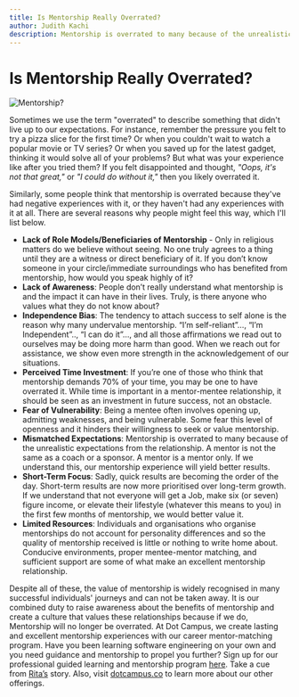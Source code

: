 ```yaml
---
title: Is Mentorship Really Overrated?
author: Judith Kachi
description: Mentorship is overrated to many because of the unrealistic expectations from the relationship. A mentor is not the same as a coach or a sponsor. A mentor is a mentor only. If we understand this, our mentorship experience will yield better results.
---
```

# Is Mentorship Really Overrated?

![Mentorship?](https://github.com/DotCampus/dotcampus.github.io/assets/31534129/052c184e-ac6c-43b5-9997-232404d7cc77)

Sometimes we use the term "overrated" to describe something that didn't live up to our expectations. For instance, remember the pressure you felt to try a pizza slice for the first time? Or when you couldn't wait to watch a popular movie or TV series? Or when you saved up for the latest gadget, thinking it would solve all of your problems? But what was your experience like after you tried them? If you felt disappointed and thought, *"Oops, it's not that great,"* or *"I could do without it,"* then you likely overrated it.

Similarly, some people think that mentorship is overrated because they've had negative experiences with it, or they haven't had any experiences with it at all. There are several reasons why people might feel this way, which I'll list below.

- **Lack of Role Models/Beneficiaries of Mentorship** - Only in religious matters do we believe without seeing. No one truly agrees to a thing until they are a witness or direct beneficiary of it. If you don’t know someone in your circle/immediate surroundings who has benefited from mentorship, how would you speak highly of it?
- **Lack of Awareness**: People don’t really understand what mentorship is and the impact it can have in their lives. Truly, is there anyone who values what they do not know about?
- **Independence Bias**: The tendency to attach success to self alone is the reason why many undervalue mentorship. “I’m self-reliant”…, “I’m Independent”.., “I can do it”…, and all those affirmations we read out to ourselves may be doing more harm than good. When we reach out for assistance, we show even more strength in the acknowledgement of our situations.
- **Perceived Time Investment**: If you’re one of those who think that mentorship demands 70% of your time, you may be one to have overrated it. While time is important in a mentor-mentee relationship, it should be seen as an investment in future success, not an obstacle.
- **Fear of Vulnerability**: Being a mentee often involves opening up, admitting weaknesses, and being vulnerable. Some fear this level of openness and it hinders their willingness to seek or value mentorship.
- **Mismatched Expectations**: Mentorship is overrated to many because of the unrealistic expectations from the relationship. A mentor is not the same as a coach or a sponsor. A mentor is a mentor only. If we understand this, our mentorship experience will yield better results.
- **Short-Term Focus**: Sadly, quick results are becoming the order of the day. Short-term results are now more prioritised over long-term growth. If we understand that not everyone will get a Job, make six (or seven) figure income, or elevate their lifestyle (whatever this means to you) in the first few months of mentorship, we would better value it.
- **Limited Resources**: Individuals and organisations who organise mentorships do not account for personality differences and so the quality of mentorship received is little or nothing to write home about. Conducive environments, proper mentee-mentor matching, and sufficient support are some of what make an excellent mentorship relationship.

Despite all of these, the value of mentorship is widely recognised in many successful individuals' journeys and can not be taken away. It is our combined duty to raise awareness about the benefits of mentorship and create a culture that values these relationships because if we do, Mentorship will no longer be overrated. At Dot Campus, we create lasting and excellent mentorship experiences with our career mentor-matching program. Have you been learning software engineering on your own and you need guidance and mentorship to propel you further? Sign up for our professional guided learning and mentorship program [here](https://forms.gle/WEkKgxyyNuDxZ41E7). Take a cue from [Rita’s](https://blog.dotcampus.co/2023/09/12/guided-growth-through-mentorship.html) story. Also, visit [dotcampus.co](http://dotcampus.co/) to learn more about our other offerings.
